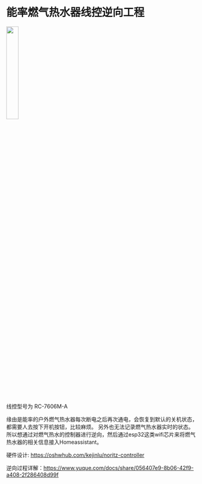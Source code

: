 # 能率燃气热水器线控逆向工程

<img src="https://cdn.nlark.com/yuque/0/2022/png/328998/1664755346231-342f5f18-6382-4dbe-91f3-8e13de78e959.png?x-oss-process=image%2Fwatermark%2Ctype_d3F5LW1pY3JvaGVp%2Csize_15%2Ctext_5Y2i5YWL%2Ccolor_FFFFFF%2Cshadow_50%2Ct_80%2Cg_se%2Cx_10%2Cy_10%2Fresize%2Cw_536%2Climit_0" width="25%"/>


线控型号为 RC-7606M-A

缘由是能率的户外燃气热水器每次断电之后再次通电，会恢复到默认的关机状态，都需要人去按下开机按钮，比较麻烦。
另外也无法记录燃气热水器实时的状态。所以想通过对燃气热水的控制器进行逆向，然后通过esp32这类wifi芯片来将燃气热水器的相关信息接入Homeassistant。

硬件设计: https://oshwhub.com/kejinlu/noritz-controller

逆向过程详解：https://www.yuque.com/docs/share/056407e9-8b06-42f9-a408-2f286408d99f
